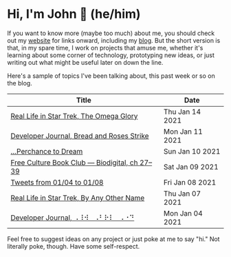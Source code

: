 # Hi, I'm John 👋 (he/him)

If you want to know more (maybe too much) about me, you should check out my [website](https://john.colagioia.net/) for links onward, including my [blog](https://john.colagioia.net/blog).  But the short version is that, in my spare time, I work on projects that amuse me, whether it's learning about some corner of technology, prototyping new ideas, or just writing out what might be useful later on down the line.

Here's a sample of topics I've been talking about, this past week or so on the blog.

|Title|Date|
|-----|-------|
|[Real Life in Star Trek, The Omega Glory](https://john.colagioia.net/blog/2021/01/14/omega.html)|Thu Jan 14 2021|
|[Developer Journal, Bread and Roses Strike](https://john.colagioia.net/blog/2021/01/11/bread.html)|Mon Jan 11 2021|
|[…Perchance to Dream](https://john.colagioia.net/blog/2021/01/10/sleep.html)|Sun Jan 10 2021|
|[Free Culture Book Club — Biodigital, ch 27–39](https://john.colagioia.net/blog/2021/01/09/biodigital3.html)|Sat Jan 09 2021|
|[Tweets from 01/04 to 01/08](https://john.colagioia.net/blog/media/2021/01/08/week.html)|Fri Jan 08 2021|
|[Real Life in Star Trek, By Any Other Name](https://john.colagioia.net/blog/2021/01/07/any-name.html)|Thu Jan 07 2021|
|[Developer Journal, ⠠⠸⠺⠀⠠⠃⠗⠇⠀⠠⠐⠙](https://john.colagioia.net/blog/2021/01/04/braille.html)|Mon Jan 04 2021|

Feel free to suggest ideas on any project or just poke at me to say "hi." Not literally poke, though. Have some self-respect.
